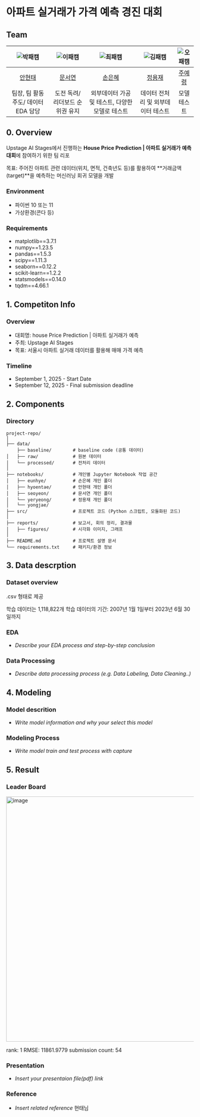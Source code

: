 # 아파트 실거래가 가격 예측 경진 대회
## Team

| ![박패캠](https://avatars.githubusercontent.com/u/156163982?v=4) | ![이패캠](https://avatars.githubusercontent.com/u/156163982?v=4) | ![최패캠](https://avatars.githubusercontent.com/u/156163982?v=4) | ![김패캠](https://avatars.githubusercontent.com/u/156163982?v=4) | ![오패캠](https://avatars.githubusercontent.com/u/156163982?v=4) |
| :--------------------------------------------------------------: | :--------------------------------------------------------------: | :--------------------------------------------------------------: | :--------------------------------------------------------------: | :--------------------------------------------------------------: |
|            [안현태](https://github.com/UpstageAILab)             |            [문서연](https://github.com/UpstageAILab)             |            [손은혜](https://github.com/UpstageAILab)             |            [정용재](https://github.com/UpstageAILab)             |            [주예령](https://github.com/UpstageAILab)             |
|                            팀장, 팀 활동 주도/ 데이터 EDA 담당                             |                            도전 독려/리더보드 순위권 유지                             |                            외부데이터 가공 및 테스트, 다양한 모델로 테스트                             |                            데이터 전처리 및 외부데이터 테스트                             |                            모델 테스트                             |

## 0. Overview
Upstage AI Stages에서 진행하는
**House Price Prediction | 아파트 실거래가 예측 대회**에 참여하기 위한 팀 리포

목표: 주어진 아파트 관련 데이터(위치, 면적, 건축년도 등)를 활용하여
**거래금액(target)**을 예측하는 머신러닝 회귀 모델을 개발

### Environment
-   파이썬 10 또는 11
-   가상환경(콘다 등)

### Requirements
-   matplotlib==3.7.1
-   numpy==1.23.5
-   pandas==1.5.3
-   scipy==1.11.3
-   seaborn==0.12.2
-   scikit-learn==1.2.2
-   statsmodels==0.14.0
-   tqdm==4.66.1

## 1. Competiton Info

### Overview

- 대회명: house Price Prediction | 아파트 실거래가 예측
- 주최: Upstage AI Stages
- 목표: 서울시 아파트 실거래 데이터를 활용해 매매 가격 예측
### Timeline

- September 1, 2025 - Start Date
- September 12, 2025 - Final submission deadline

## 2. Components

### Directory

```
project-repo/
│
├── data/       
    ├── baseline/        # baseline code (공통 데이터)
│   ├── raw/             # 원본 데이터
│   └── processed/       # 전처리 데이터
│
├── notebooks/           # 개인별 Jupyter Notebook 작업 공간
│   ├── eunhye/          # 손은혜 개인 폴더
│   ├── hyoentae/        # 안현태 개인 폴더
│   ├── seoyeon/         # 문서연 개인 폴더
│   └── yeryeong/        # 정용재 개인 폴더  
│   └── yongjae/ 
├── src/                 # 프로젝트 코드 (Python 스크립트, 모듈화된 코드)
│
├── reports/             # 보고서, 회의 정리, 결과물
│   ├── figures/         # 시각화 이미지, 그래프
│
├── README.md            # 프로젝트 설명 문서
└── requirements.txt     # 패키지/환경 정보

```
## 3. Data descrption

### Dataset overview

.csv 형태로 제공 

학습 데이터는 1,118,822개 
학습 데이터의 기간: 2007년 1월 1일부터 2023년 6월 30일까지

### EDA

- _Describe your EDA process and step-by-step conclusion_

### Data Processing

- _Describe data processing process (e.g. Data Labeling, Data Cleaning..)_

## 4. Modeling

### Model descrition

- _Write model information and why your select this model_

### Modeling Process

- _Write model train and test process with capture_

## 5. Result

### Leader Board
<img width="836" height="657" alt="image" src="https://github.com/user-attachments/assets/e3c317b3-3f73-4ab5-8357-58573f62823b" />

rank: 1
RMSE: 11861.9779
submission count: 54

### Presentation

- _Insert your presentaion file(pdf) link_

### Reference

- _Insert related reference_ 현태님
